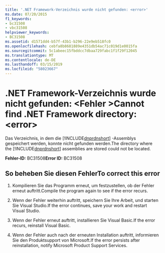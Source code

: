 ```yaml
---
title: '.NET Framework-Verzeichnis wurde nicht gefunden: <error>'
ms.date: 07/20/2015
f1_keywords:
- bc31508
- vbc31508
helpviewer_keywords:
- BC31508
ms.assetid: d1571dd4-b57f-43b1-b296-22e9eb518fc0
ms.openlocfilehash: cebfa8b8681889e4351db54ac71c019d1e0015fa
ms.sourcegitcommit: 5c1abeec15fbddcc7dbaa729fabc1f1f29f12045
ms.translationtype: MT
ms.contentlocale: de-DE
ms.lasthandoff: 03/15/2019
ms.locfileid: "58023667"
---
```

# <a name="cannot-find-net-framework-directory-error"></a><span data-ttu-id="0332b-102">.NET Framework-Verzeichnis wurde nicht gefunden: \<Fehler ></span><span class="sxs-lookup"><span data-stu-id="0332b-102">Cannot find .NET Framework directory: \<error></span></span>
<span data-ttu-id="0332b-103">Das Verzeichnis, in dem die [!INCLUDE[dnprdnshort](~/includes/dnprdnshort-md.md)] -Assemblys gespeichert werden, konnte nicht gefunden werden.</span><span class="sxs-lookup"><span data-stu-id="0332b-103">The directory where the [!INCLUDE[dnprdnshort](~/includes/dnprdnshort-md.md)] assemblies are stored could not be located.</span></span>  
  
 <span data-ttu-id="0332b-104">**Fehler-ID:** BC31508</span><span class="sxs-lookup"><span data-stu-id="0332b-104">**Error ID:** BC31508</span></span>  
  
## <a name="to-correct-this-error"></a><span data-ttu-id="0332b-105">So beheben Sie diesen Fehler</span><span class="sxs-lookup"><span data-stu-id="0332b-105">To correct this error</span></span>  
  
1.  <span data-ttu-id="0332b-106">Kompilieren Sie das Programm erneut, um festzustellen, ob der Fehler erneut auftritt.</span><span class="sxs-lookup"><span data-stu-id="0332b-106">Compile the program again to see if the error recurs.</span></span>  
  
2.  <span data-ttu-id="0332b-107">Wenn der Fehler weiterhin auftritt, speichern Sie Ihre Arbeit, und starten Sie Visual Studio.</span><span class="sxs-lookup"><span data-stu-id="0332b-107">If the error continues, save your work and restart Visual Studio.</span></span>  
  
3.  <span data-ttu-id="0332b-108">Wenn der Fehler erneut auftritt, installieren Sie Visual Basic.</span><span class="sxs-lookup"><span data-stu-id="0332b-108">If the error recurs, reinstall Visual Basic.</span></span>  
  
4.  <span data-ttu-id="0332b-109">Wenn der Fehler auch nach der erneuten Installation auftritt, informieren Sie den Produktsupport von Microsoft.</span><span class="sxs-lookup"><span data-stu-id="0332b-109">If the error persists after reinstallation, notify Microsoft Product Support Services.</span></span>  
  
